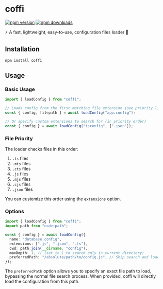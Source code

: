 # coffi

[![npm version](https://img.shields.io/npm/v/coffi.svg?style=flat-square)](https://www.npmjs.com/package/coffi)
[![npm downloads](https://img.shields.io/npm/dm/coffi.svg?style=flat-square)](https://www.npmjs.com/package/coffi)

⚡️ A fast, lightweight, easy-to-use, configuration files loader 📄

## Installation

```bash
npm install coffi
```

## Usage

### Basic Usage

```typescript
import { loadConfig } from "coffi";

// Loads config from the first matching file extension (see priority list below)
const { config, filepath } = await loadConfig("app.config");

// Or specify custom extensions to search for (in priority order)
const { config } = await loadConfig("tsconfig", [".json"]);
```

### File Priority

The loader checks files in this order:

1. `.ts` files
2. `.mts` files
3. `.cts` files
4. `.js` files
5. `.mjs` files
6. `.cjs` files
7. `.json` files

You can customize this order using the `extensions` option.

### Options

```typescript
import { loadConfig } from "coffi";
import path from "node:path";

const { config } = await loadConfig({
  name: "database.config",
  extensions: [".js", ".json", ".ts"],
  cwd: path.join(__dirname, "config"),
  maxDepth: 1, // (set to 1 to search only in current directory)
  preferredPath: "/absolute/path/to/config.js", // Skip search and load from this path
});
```

The `preferredPath` option allows you to specify an exact file path to load, bypassing the normal file search process. When provided, coffi will directly load the configuration from this path.
